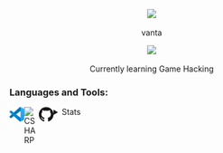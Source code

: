 <p align="center">  
<img src="https://pin.it/2YL9A4T">
</p>
<p align="center">
    vanta
<p align="center">  
<img src="https://komarev.com/ghpvc/?username=vantaxyz&color=grey">
</p>
    <p align="center">
</p>
<p align="center">
Currently learning Game Hacking
<p align="center">
    
### Languages and Tools:

<img align="left" alt="Visual Studio Code" width="26px" src="https://raw.githubusercontent.com/github/explore/80688e429a7d4ef2fca1e82350fe8e3517d3494d/topics/visual-studio-code/visual-studio-code.png" />
<img align="left" alt="CSHARP" width="26px" src="https://upload.wikimedia.org/wikipedia/commons/4/4f/Csharp_Logo.png" />
<img align="left" alt="GitHub" width="26px" src="https://raw.githubusercontent.com/github/explore/78df643247d429f6cc873026c0622819ad797942/topics/github/github.png" />

<details>
  <summary>Stats</summary>
  <img src="https://github-readme-stats.vercel.app/api?username=vantaxyz&show_icons=true&count_private=true&hide_title=true">
  <img src="https://github-readme-stats.vercel.app/api/top-langs/?username=vantaxyz">
</details>